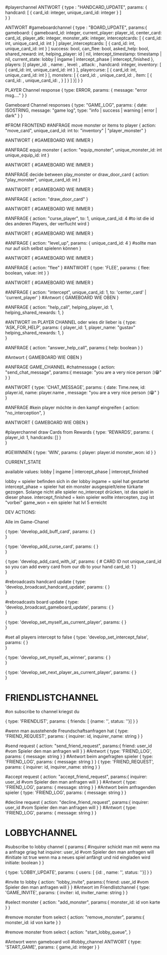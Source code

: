 #playerchannel
ANTWORT
{
  type : "HANDCARD_UPDATE",
  params:
  {  
    handcard: [
      {
        card_id: integer,
        unique_card_id: integer
      }
    ]    
  }
}

ANTWORT
#gameboardchannel
{
  type : "BOARD_UPDATE",
  params:{
    gameboard: {
      gameboard_id: integer,
      current_player: player_id,
      center_card: card_id,
      player_atk: integer,
      monster_atk: integer,
      interceptcards: [
        {
          card_id: int,
          unique_card_id: int
        }
      ]
      player_interceptcards: [
        {
          card_id: int,
          unique_card_id: int
        }
      ]
      success: bool,
      can_flee: bool,
      asked_help: bool,
      shared_reward: int,
      helping_player: id | nil,
      intercept_timestamp: timestamp | nil,
      current_state: lobby | ingame | intercept_phase | intercept_finished
    },
    players: [{
      player_id: ,
      name: ,
      level: ,
      attack: ,
      handcard: integer,
      inventory: [
        {
          card_id: int,
          unique_card_id: int
        }
      ],
      playercurse: [
        {
          card_id: int,
          unique_card_id: int
        }
      ],
      monsters: [
        { 
          card_id: ,
          unique_card_id: ,
          item: [
            {
              card_id: ,
              unique_card_id: ,
            }
          ]
        }
      ]
    }]
  }
}


PLAYER Channel response
{
  type: ERROR,
  params:
  {
    message: "error msg...."
  }
}


Gameboard Channel responses
{
  type: "GAME_LOG",
  params:
  {
    date: ISOSTRING,
    message: "game log",
    type: "info | success | warning | error | dark"
  }
}


#FROM FRONTEND
#ANFRAGE move monster or items to player
{
  action: "move_card",
  unique_card_id:  int
  to: "inventory" | "player_monster"
}

#ANTWORT
{
  #GAMEBOARD WIE IMMER
}

#ANFRAGE equip monster
{
  action: "equip_monster",
  unique_monster_id:  int
  unique_equip_id:  int
}

#ANTWORT
{
  #GAMEBOARD WIE IMMER
}


#ANFRAGE decide between play_monster or draw_door_card
{
  action: "play_monster",
  unique_card_id:  int
}

#ANTWORT
{
  #GAMEBOARD WIE IMMER
}

#ANFRAGE
{
  action: "draw_door_card"
}

#ANTWORT
{
  #GAMEBOARD WIE IMMER
}



#ANFRAGE
{
  action: "curse_player",
  to: 1,
  unique_card_id: 4
  #to ist die id des anderen Players, der verflucht wird
}

#ANTWORT
{
  #GAMEBOARD WIE IMMER
}

#ANFRAGE
{
  action: "level_up",
  params: {
    unique_card_id: 4
  }
  #sollte man nur auf sich selbst spielenn können
}

#ANTWORT
{
  #GAMEBOARD WIE IMMER
}


#ANFRAGE
{
  action: "flee"
}
#ANTWORT
{
   type: 'FLEE',
   params: 
   { 
     flee: boolean,
     value: int
    } 
}

#ANTWORT
{
  #GAMEBOARD WIE IMMER
}


#ANFRAGE 
{
  action: "intercept",
  unique_card_id: 1,
  to: 'center_card' | 'current_player'
}
#Antwort
{
  GAMEBOARD WIE OBEN
}



#ANFRAGE
{
  action: "help_call",
  helping_player_id: 1,
  helping_shared_rewards: 1,
}

#ANTWORT im PLAYER CHANNEL oder wies dir lieber is
{
   type: 'ASK_FOR_HELP',
   params: 
   { 
     player_id: 1,
     player_name: "gustav"
     helping_shared_rewards: 1,
    }  
}

#ANFRAGE
  {
  action: "answer_help_call",
  params:{
    help: boolean
    }
  }

#Antwort
  {
    GAMEBOARD WIE OBEN
  }

#ANFRAGE GAME_CHANNEL
#chatmessage
{
  action: "send_chat_message",
  params:{
    message: "you are a very nice person :)😁"
  }
}

#ANTWORT 
{
  type: 'CHAT_MESSAGE', 
  params: 
  { 
    date: Time.new,
    id: player.id,
    name: player.name ,
    message: "you are a very nice person :)😁"
  }
}



#ANFRAGE
#kein player möchte in den kampf eingreifen
{
  action: "no_interception",
}

#ANTWORT 
{
    GAMEBOARD WIE OBEN
}


#playerchannel draw Cards from Rewards
{
   type: 'REWARDS',
   params: 
   { 
     player_id: 1,
     handcards: []
    }  
}


#GEWINNEN
{ 
  type: 'WIN', 
  params: 
  { 
    player: player.id 
    monster_won: id
  }
}

CURRENT_STATE

available values: lobby | ingame | intercept_phase | intercept_finished

lobby = spieler befinden sich in der lobby
ingame = spiel hat gestartet
intercept_phase = spieler hat ein monster ausgespielt/eine türkarte gezogen. Solange nicht alle spieler no_intercept drücken, ist das spiel in dieser phase.
intercept_finished = kein spieler wollte intercepten, zug ist "vorbei"
game_won = ein spieler hat lvl 5 erreicht



DEV ACTIONS:

Alle im Game-Chanel

{
   type: 'develop_add_buff_card',
   params: { }  
}

{
   type: 'develop_add_curse_card',
   params: { }  
}

{
   type: 'develop_add_card_with_id',
   params: 
   { 
     # CARD ID not unique_card_id so you can add every card from our db to your hand
     card_id: 1
   }  
}

#rebroadcasts handcard update
{
   type: 'develop_broadcast_handcard_update',
   params: { }  
}

#rebroadcasts board update
{
   type: 'develop_broadcast_gameboard_update',
   params: { }  
}

{
   type: 'develop_set_myself_as_current_player',
   params: { }  
}

#set all players intercept to false
{
   type: 'develop_set_intercept_false',
   params: { }  
}

{
   type: 'develop_set_myself_as_winner',
   params: { }  
}

{
   type: 'develop_set_next_player_as_current_player',
   params: { }  
}


# FRIENDLISTCHANNEL

#on subscribe to channel kriegst du

{
  type: 'FRIENDLIST',
  params: {
    friends: [ {name: '', status: ''}]
  }
}

#wenn man ausstehende Freundschaftsanfragen hat
{
  type: 'FRIEND_REQUEST',
  params: { inquirer: id, inquirer_name: string }
}

#send request
{
  action: "send_friend_request",
  params:{
    friend: user_id #vom Spieler den man anfragen will
    }
}
#Antwort
{
  type: 'FRIEND_LOG', params: { message: string }
}
#Antwort beim angefragten spieler
{
  type: 'FRIEND_LOG', params: { message: string }
}
{
   type: 'FRIEND_REQUEST', params: { inquirer: id, inquirer_name: string }
}

#accept request
{
  action: "accept_friend_request",
  params:{
    inquirer: user_id #vom Spieler den man anfragen will
    }
}
#Antwort
{
  type: 'FRIEND_LOG', params: { message: string }
}
#Antwort beim anfragenden spieler
{
  type: 'FRIEND_LOG', params: { message: string }
}

#decline request
{
  action: "decline_friend_request",
  params:{
    inquirer: user_id #vom Spieler den man anfragen will
    }
}
#Antwort
{
  type: 'FRIEND_LOG', params: { message: string }
}

# LOBBYCHANNEL

#subscribe to lobby channel
{
  params:{
      #inquirer schickt man mit wenn ma a anfrage griag hat
      inquirer: user_id #vom Spieler den man anfragen will
      #initiate ist true wenn ma a neues spiel anfängt und nid eingladen wird
      initiate: boolean
    }
}

{
  type: 'LOBBY_UPDATE',
  params: {
    users: [ {id: , name: '', status: ''}]
  }
}

#invite to lobby
{
  action: "lobby_invite",
  params:{
      friend: user_id #vom Spieler den man anfragen will
    }
}
#Antwort im Friendlistchannel
{
  type: 'GAME_INVITE', params: { 
    inviter: id, 
    inviter_name: string 
    }
}

#select monster
{
  action: "add_monster",
  params:{
      monster_id: id von karte
    }
}

#remove monster from select
{
  action: "remove_monster",
  params:{
      monster_id: id von karte
    }
}

#remove monster from select
{
  action: "start_lobby_queue",
}

#Antwort wenn gameboard voll
#lobby_channel
ANTWORT
{
  type: 'START_GAME',
  params: {
    game_id: integer
  }
}